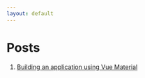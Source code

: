 ```yaml
---
layout: default
---
```

# Posts
1. [Building an application using Vue Material](./vue-material-app.html)

